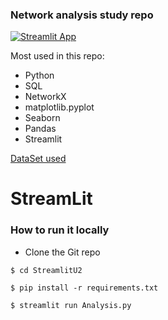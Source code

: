 ### Network analysis study repo
[![Streamlit App](https://static.streamlit.io/badges/streamlit_badge_black_white.svg)](https://network-analysis-project.streamlit.app/)

Most used in this repo:
 - Python
 - SQL
 - NetworkX
 - matplotlib.pyplot
 - Seaborn
 - Pandas
 - Streamlit

[DataSet used](https://www.kaggle.com/datasets/tamber/steam-video-games?resource=download)

# StreamLit
### How to run it locally

- Clone the Git repo

```
$ cd StreamlitU2
```
```
$ pip install -r requirements.txt
```
```
$ streamlit run Analysis.py
```
